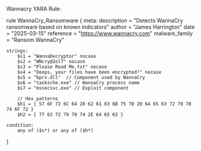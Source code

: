 Wannacry YARA Rule:

rule WannaCry_Ransomware
{
    meta:
        description = "Detects WannaCry ransomware based on known indicators"
        author = "James Harrington"
        date = "2025-03-15"
        reference = "https://www.wannacry.com"
        malware_family = "Ransom.WannaCry"
    
    strings:
        $s1 = "WannaDecryptor" nocase
        $s2 = "WNcry@2ol7" nocase
        $s3 = "Please Read Me.txt" nocase
        $s4 = "Ooops, your files have been encrypted!" nocase
        $s5 = "bprv.dll"  // Component used by WannaCry
        $s6 = "tasksche.exe" // WannaCry process name
        $s7 = "mssecsvc.exe" // Exploit component
        
        // Hex patterns
        $h1 = { 57 6F 72 6C 64 20 62 61 63 6B 75 70 20 64 65 63 72 79 70 74 6F 72 }
        $h2 = { 77 63 72 79 70 74 2E 64 65 63 }

    condition:
        any of ($s*) or any of ($h*)
}


